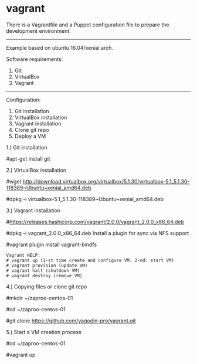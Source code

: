 # vagrant

There is a Vagrantfile and a Puppet configuration file to prepare the development environment.

____________________________________________________________________________________________________________

Example based on ubuntu 16.04/xenial arch.

Software requirements:
1. Git
2. VirtualBox
3. Vagrant

____________________________________________________________________________________________________________

Configuration:
1. Git installation
2. VirtualBox installation
3. Vagrant installation
4. Clone git repo
5. Deploy a VM

1.) Git installation

 #apt-get install git

2.) VirtualBox installation

 #wget http://download.virtualbox.org/virtualbox/5.1.30/virtualbox-5.1_5.1.30-118389~Ubuntu~xenial_amd64.deb
 
 #dpkg -i virtualbox-5.1_5.1.30-118389~Ubuntu~xenial_amd64.deb

3.) Vagrant installation

 #https://releases.hashicorp.com/vagrant/2.0.0/vagrant_2.0.0_x86_64.deb
 
 #dpkg -i vagrant_2.0.0_x86_64.deb
        Install a plugin for sync via NFS support
        
 #vagrant plugin install vagrant-bindfs

    Vagrant HELP:
    # vagrant up (1-st time create and configure VM. 2-nd: start VM)
    # vagrant provision (update VM)
    # vagrant halt (shutdown VM)
    # vagrant destroy (remove VM)

4.) Copying files or clone git repo

 #mkdir ~/zaproo-centos-01
 
 #cd ~/zaproo-centos-01
 
 #git clone https://github.com/yagodin-pro/vagrant.git

5.) Start a VM creation process

 #cd ~/zaproo-centos-01
 
 #vagrant up
